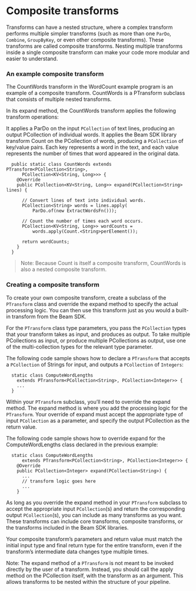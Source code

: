 # Composite transforms

Transforms can have a nested structure, where a complex transform performs multiple simpler transforms (such as more than one `ParDo`, `Combine`, `GroupByKey`, or even other composite transforms). These transforms are called composite transforms. Nesting multiple transforms inside a single composite transform can make your code more modular and easier to understand.


### An example composite transform

The CountWords transform in the WordCount example program is an example of a composite transform. CountWords is a PTransform subclass that consists of multiple nested transforms.

In its expand method, the CountWords transform applies the following transform operations:

It applies a ParDo on the input `PCollection` of text lines, producing an output PCollection of individual words.
It applies the Beam SDK library transform Count on the PCollection of words, producing a `PCollection` of key/value pairs. Each key represents a word in the text, and each value represents the number of times that word appeared in the original data.

```
  public static class CountWords extends PTransform<PCollection<String>,
      PCollection<KV<String, Long>>> {
    @Override
    public PCollection<KV<String, Long>> expand(PCollection<String> lines) {

      // Convert lines of text into individual words.
      PCollection<String> words = lines.apply(
          ParDo.of(new ExtractWordsFn()));

      // Count the number of times each word occurs.
      PCollection<KV<String, Long>> wordCounts =
          words.apply(Count.<String>perElement());

      return wordCounts;
    }
  }
```

> Note: Because Count is itself a composite transform, CountWords is also a nested composite transform.

### Creating a composite transform

To create your own composite transform, create a subclass of the `PTransform` class and override the expand method to specify the actual processing logic. You can then use this transform just as you would a built-in transform from the Beam SDK.

For the `PTransform` class type parameters, you pass the `PCollection` types that your transform takes as input, and produces as output. To take multiple PCollections as input, or produce multiple PCollections as output, use one of the multi-collection types for the relevant type parameter.

The following code sample shows how to declare a `PTransform` that accepts a `PCollection` of Strings for input, and outputs a `PCollection` of `Integers`:

```
  static class ComputeWordLengths
    extends PTransform<PCollection<String>, PCollection<Integer>> {
    ...
  }
```

Within your `PTransform` subclass, you’ll need to override the expand method. The expand method is where you add the processing logic for the `PTransform`. Your override of expand must accept the appropriate type of input `PCollection` as a parameter, and specify the output PCollection as the return value.

The following code sample shows how to override expand for the ComputeWordLengths class declared in the previous example:

```
  static class ComputeWordLengths
      extends PTransform<PCollection<String>, PCollection<Integer>> {
    @Override
    public PCollection<Integer> expand(PCollection<String>) {
      ...
      // transform logic goes here
      ...
    }
```

As long as you override the expand method in your `PTransform` subclass to accept the appropriate input `PCollection`(s) and return the corresponding output `PCollection`(s), you can include as many transforms as you want. These transforms can include core transforms, composite transforms, or the transforms included in the Beam SDK libraries.

Your composite transform’s parameters and return value must match the initial input type and final return type for the entire transform, even if the transform’s intermediate data changes type multiple times.

Note: The expand method of a `PTransform` is not meant to be invoked directly by the user of a transform. Instead, you should call the apply method on the PCollection itself, with the transform as an argument. This allows transforms to be nested within the structure of your pipeline.

